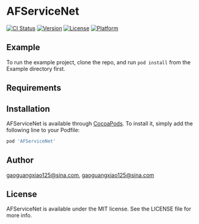 # AFServiceNet

[![CI Status](https://img.shields.io/travis/gaoguangxiao125@sina.com/AFServiceNet.svg?style=flat)](https://travis-ci.org/gaoguangxiao125@sina.com/AFServiceNet)
[![Version](https://img.shields.io/cocoapods/v/AFServiceNet.svg?style=flat)](https://cocoapods.org/pods/AFServiceNet)
[![License](https://img.shields.io/cocoapods/l/AFServiceNet.svg?style=flat)](https://cocoapods.org/pods/AFServiceNet)
[![Platform](https://img.shields.io/cocoapods/p/AFServiceNet.svg?style=flat)](https://cocoapods.org/pods/AFServiceNet)

## Example

To run the example project, clone the repo, and run `pod install` from the Example directory first.

## Requirements

## Installation

AFServiceNet is available through [CocoaPods](https://cocoapods.org). To install
it, simply add the following line to your Podfile:

```ruby
pod 'AFServiceNet'
```

## Author

gaoguangxiao125@sina.com, gaoguangxiao125@sina.com

## License

AFServiceNet is available under the MIT license. See the LICENSE file for more info.

